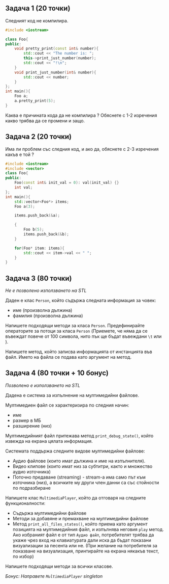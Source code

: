 ## Задача 1 (20 точки)

Следният код не компилира.

```c++
#include <iostream>

class Foo{
public:
    void pretty_print(const int& number){
        std::cout << "The number is: ";
        this->print_just_number(number);
        std::cout << "!\n";
    }
    void print_just_number(int& number){
        std::cout << number;
    }
};
int main(){
    Foo a;
    a.pretty_print(5);
}
```

Каква е причината кода да не компилира ? Обяснете с 1-2 изречения какво трябва да се промени и защо.

## Задача 2 (20 точки)

Има ли проблем със следния код, и ако да, обяснете с 2-3 изречения какъв е той ?

```c++
#include <iostream>
#include <vector>
class Foo{
public:
    Foo(const int& init_val = 0): val(init_val) {}
    int val;
};
int main(){
    std::vector<Foo*> items;
    Foo a(3);

    items.push_back(&a);

    {
        Foo b(5);
        items.push_back(&b);
    }

    for(Foo* item: items){
        std::cout << item->val << " ";
    }
}
```

##  Задача 3 (80 точки)

*Не е позволено използването на STL*

Даден е клас `Person`, който съдържа следната информация за човек:

- име (произволна дължина)
- фамилия (произволна дължина)

Напишете подходящи методи за класа `Person`. Предефинирайте операторите за потоци за класа `Person` (Приемете, че няма да се въвеждат повече от 100 символа, нито пък ще бъдат въвеждани `\t` или ` `).

Напишете метод, който записва информацията от инстанцията във файл. Името на файла се подава като аргумент на метод. 

## Задача 4 (80 точки + 10 бонус)

*Позволено е използването на STL*

Дадена е система за изпълнение на мултимедийни файлове. 

Мултимедиен файл се характеризира по следния начин:

- име
- размер в МБ
- разширение (низ)

Мултимедийният файл притежава метод `print_debug_state()`, който извежда на екрана цялата информация.

Системата поддържа следните видове мултимедийни файлове:

- Аудио файлове (които имат дължина и име на изпълнителя). 
- Видео клипове (които имат низ за субтитри, както и множество аудио източника)
- Поточно предаване (streaming) - stream-а има само път към източника (низ), а всичките му други член данни са със стойности по подразбиране

Напишете клас `MultimediaPlayer`, който да отговаря на следните функционалности:

- Съдържа мултимедийни файлове
- Методи за добавяне и премахване на мултимедийни файлове
- Метод `print_all_files_states()`, който приема като аргумент позицията на мултимедийния файл, и изпълнява неговия `play` метод. Ако избраният файл е от тип `Аудио файл`, потребителят трябва да укаже чрез вход на клавиатурата дали иска да бъдат показани визуализации за песента или не. (При желание на потребителя за показване на визуализация, принтирайте на екрана някакъв текст, по избор)

Напишете подходящи методи за всички класове. 

*Бонус: Направете `MultimediaPlayer` singleton*

